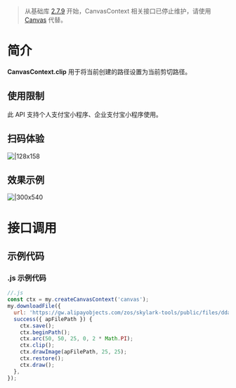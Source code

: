 > 从基础库 [2.7.9](https://opendocs.alipay.com/mini/framework/lib-upgrade-v2) 开始，CanvasContext 相关接口已停止维护，请使用 [Canvas](https://opendocs.alipay.com/mini/01vzqv) 代替。

# 简介

**CanvasContext.clip** 用于将当前创建的路径设置为当前剪切路径。

## 使用限制

此 API 支持个人支付宝小程序、企业支付宝小程序使用。

## 扫码体验

![|128x158](https://cdn.nlark.com/yuque/0/2021/png/179989/1624872020579-b2f91ddb-b2c7-479e-8c58-b2cde8f5996a.png#align=left&display=inline&height=158&margin=%5Bobject%20Object%5D&name=1.png&originHeight=158&originWidth=128&size=17896&status=done&style=stroke&width=128)

## 效果示例

![|300x540](https://cdn.nlark.com/yuque/0/2021/gif/179989/1624872029032-3253c5f0-e6e0-45ef-b033-7060319d4d87.gif#align=left&display=inline&height=540&margin=%5Bobject%20Object%5D&name=2.gif&originHeight=540&originWidth=300&size=1429075&status=done&style=stroke&width=300)

# 接口调用

## 示例代码

### .js 示例代码

```javascript
//.js
const ctx = my.createCanvasContext('canvas');
my.downloadFile({
  url: 'https://gw.alipayobjects.com/zos/skylark-tools/public/files/dda114e320567e1d304790287d75a029.png',
  success({ apFilePath }) {
    ctx.save();
    ctx.beginPath();
    ctx.arc(50, 50, 25, 0, 2 * Math.PI);
    ctx.clip();
    ctx.drawImage(apFilePath, 25, 25);
    ctx.restore();
    ctx.draw();
  },
});
```

